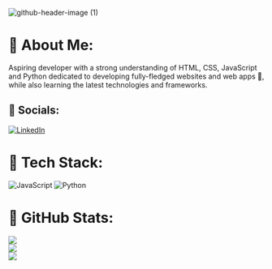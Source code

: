 ![github-header-image (1)](https://github.com/Tyreece-Leishman/Tyreece-Leishman/assets/116001061/b405629f-eb4f-4b98-9f44-77853259969d)


# 💫 About Me:
 Aspiring developer with a strong understanding of HTML, CSS, JavaScript and Python dedicated to developing fully-fledged websites and web apps 🔧, while also learning the latest technologies and frameworks. 


## 💫 Socials:
[![LinkedIn](https://img.shields.io/badge/LinkedIn-%230077B5.svg?logo=linkedin&logoColor=white)](https://linkedin.com/in/tyreece-leishman) 

# 💫 Tech Stack:
![JavaScript](https://img.shields.io/badge/javascript-%23323330.svg?style=for-the-badge&logo=javascript&logoColor=%23F7DF1E) ![Python](https://img.shields.io/badge/python-3670A0?style=for-the-badge&logo=python&logoColor=ffdd54)
# 💫 GitHub Stats:
![](https://github-readme-stats.vercel.app/api?username=tyreece-leishman&theme=vue-dark&hide_border=false&include_all_commits=true&count_private=true)<br/>
![](https://github-readme-streak-stats.herokuapp.com/?user=tyreece-leishman&theme=vue-dark&hide_border=false)<br/>
![](https://github-readme-stats.vercel.app/api/top-langs/?username=tyreece-leishman&theme=vue-dark&hide_border=false&include_all_commits=true&count_private=true&layout=compact)

